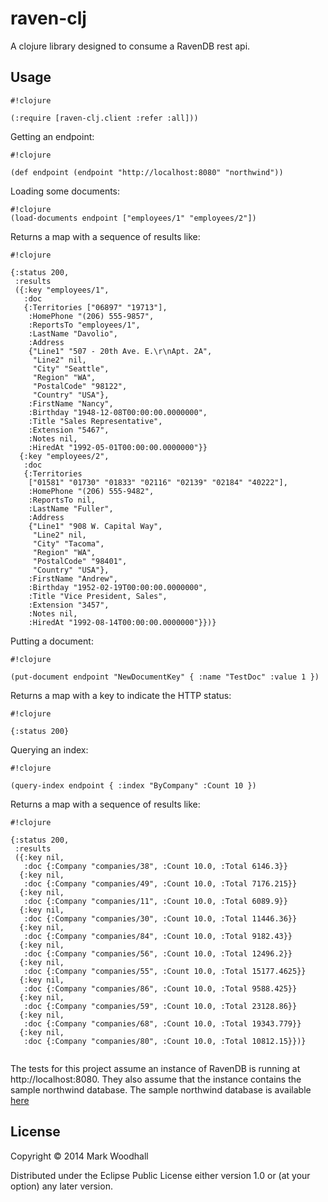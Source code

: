 # raven-clj

A clojure library designed to consume a RavenDB rest api. 

## Usage

```
#!clojure

(:require [raven-clj.client :refer :all]))

```

Getting an endpoint:

```
#!clojure

(def endpoint (endpoint "http://localhost:8080" "northwind"))

```

Loading some documents:

```
#!clojure
(load-documents endpoint ["employees/1" "employees/2"])

```

Returns a map with a sequence of results like:

```
#!clojure

{:status 200,
 :results
 ({:key "employees/1",
   :doc
   {:Territories ["06897" "19713"],
    :HomePhone "(206) 555-9857",
    :ReportsTo "employees/1",
    :LastName "Davolio",
    :Address
    {"Line1" "507 - 20th Ave. E.\r\nApt. 2A",
     "Line2" nil,
     "City" "Seattle",
     "Region" "WA",
     "PostalCode" "98122",
     "Country" "USA"},
    :FirstName "Nancy",
    :Birthday "1948-12-08T00:00:00.0000000",
    :Title "Sales Representative",
    :Extension "5467",
    :Notes nil,
    :HiredAt "1992-05-01T00:00:00.0000000"}}
  {:key "employees/2",
   :doc
   {:Territories
    ["01581" "01730" "01833" "02116" "02139" "02184" "40222"],
    :HomePhone "(206) 555-9482",
    :ReportsTo nil,
    :LastName "Fuller",
    :Address
    {"Line1" "908 W. Capital Way",
     "Line2" nil,
     "City" "Tacoma",
     "Region" "WA",
     "PostalCode" "98401",
     "Country" "USA"},
    :FirstName "Andrew",
    :Birthday "1952-02-19T00:00:00.0000000",
    :Title "Vice President, Sales",
    :Extension "3457",
    :Notes nil,
    :HiredAt "1992-08-14T00:00:00.0000000"}})}
```

Putting a document:

```
#!clojure

(put-document endpoint "NewDocumentKey" { :name "TestDoc" :value 1 })

```

Returns a map with a key to indicate the HTTP status:

```
#!clojure 

{:status 200}

```

Querying an index:

```
#!clojure

(query-index endpoint { :index "ByCompany" :Count 10 })

```

Returns a map with a sequence of results like:

```
#!clojure

{:status 200,
 :results
 ({:key nil,
   :doc {:Company "companies/38", :Count 10.0, :Total 6146.3}}
  {:key nil,
   :doc {:Company "companies/49", :Count 10.0, :Total 7176.215}}
  {:key nil,
   :doc {:Company "companies/11", :Count 10.0, :Total 6089.9}}
  {:key nil,
   :doc {:Company "companies/30", :Count 10.0, :Total 11446.36}}
  {:key nil,
   :doc {:Company "companies/84", :Count 10.0, :Total 9182.43}}
  {:key nil,
   :doc {:Company "companies/56", :Count 10.0, :Total 12496.2}}
  {:key nil,
   :doc {:Company "companies/55", :Count 10.0, :Total 15177.4625}}
  {:key nil,
   :doc {:Company "companies/86", :Count 10.0, :Total 9588.425}}
  {:key nil,
   :doc {:Company "companies/59", :Count 10.0, :Total 23128.86}}
  {:key nil,
   :doc {:Company "companies/68", :Count 10.0, :Total 19343.779}}
  {:key nil,
   :doc {:Company "companies/80", :Count 10.0, :Total 10812.15}})}
   
```

The tests for this project assume an instance of RavenDB is running at http://localhost:8080. They also assume that the instance contains the sample northwind database. The sample northwind database is available [here](https://github.com/ayende/ravendb/blob/2.5/Raven.Studio/Assets/EmbeddedData/Northwind.dump)

## License

Copyright © 2014 Mark Woodhall

Distributed under the Eclipse Public License either version 1.0 or (at
your option) any later version.